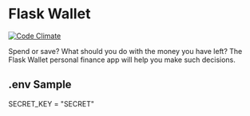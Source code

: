 # Flask Wallet

[![Code Climate](https://codeclimate.com/github/evansmusomi/flask-wallet/badges/gpa.svg)](https://codeclimate.com/github/evansmusomi/flask-wallet)

Spend or save? What should you do with the money you have left? The Flask Wallet personal finance app will help you make such decisions.

## .env Sample

SECRET_KEY = "SECRET"